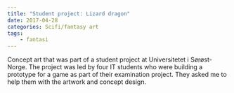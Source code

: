 ```yaml
---
title: "Student project: Lizard dragon"
date: 2017-04-28
categories: Scifi/fantasy art
tags:
    - fantasi
---
```

Concept art that was part of a student project at Universitetet i Sørøst-Norge. The project was led by four IT students who were building a prototype for a game as part of their examination project. They asked me to help them with the artwork and concept design.
